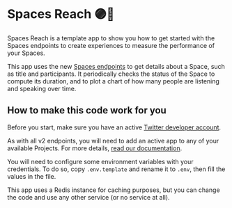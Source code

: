 # Spaces Reach 🟣🚀

Spaces Reach is a template app to show you how to get started with the Spaces endpoints to create experiences to measure the performance of your Spaces.

This app uses the new [Spaces endpoints](https://developer.twitter.com/en/docs/twitter-api/spaces/overview) to get details about a Space, such as title and participants.
It periodically checks the status of the Space to compute its duration, and to plot a chart of how many people are listening and speaking over time.

## How to make this code work for you

Before you start, make sure you have an active [Twitter developer account](https://t.co/signup). 

As with all v2 endpoints, you will need to add an active app to any of your available Projects. For more details, [read our documentation](https://developer.twitter.com/en/docs/apps/overview).

You will need to configure some environment variables with your credentials. To do so, copy `.env.template` and rename it to `.env`, then fill the values in the file.

This app uses a Redis instance for caching purposes, but you can change the code and use any other service (or no service at all).

